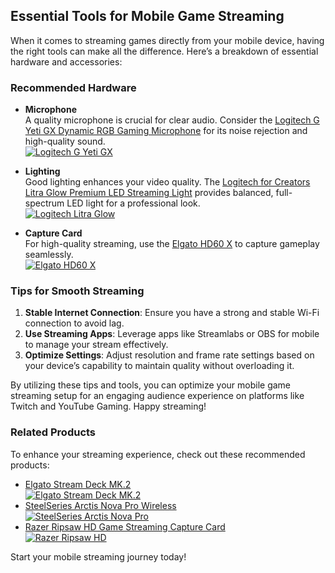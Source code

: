 ## Essential Tools for Mobile Game Streaming  
When it comes to streaming games directly from your mobile device, having the right tools can make all the difference. Here’s a breakdown of essential hardware and accessories:  

### Recommended Hardware  
- **Microphone**  
  A quality microphone is crucial for clear audio. Consider the [Logitech G Yeti GX Dynamic RGB Gaming Microphone](https://amzn.to/446et4B) for its noise rejection and high-quality sound.  
  [![Logitech G Yeti GX](https://www.gamestreamingsetup.com/logitech-g-yeti-gx.jpg)](https://amzn.to/446et4B)  

- **Lighting**  
  Good lighting enhances your video quality. The [Logitech for Creators Litra Glow Premium LED Streaming Light](https://amzn.to/4l3fnVr) provides balanced, full-spectrum LED light for a professional look.  
  [![Logitech Litra Glow](https://www.gamestreamingsetup.com/logitech-litra-glow.jpg)](https://amzn.to/4l3fnVr)  

- **Capture Card**  
  For high-quality streaming, use the [Elgato HD60 X](https://amzn.to/4dZtxVc) to capture gameplay seamlessly.  
  [![Elgato HD60 X](https://www.gamestreamingsetup.com/elgato-hd60-x.jpg)](https://amzn.to/4dZtxVc)  

### Tips for Smooth Streaming  
1. **Stable Internet Connection**: Ensure you have a strong and stable Wi-Fi connection to avoid lag.  
2. **Use Streaming Apps**: Leverage apps like Streamlabs or OBS for mobile to manage your stream effectively.  
3. **Optimize Settings**: Adjust resolution and frame rate settings based on your device’s capability to maintain quality without overloading it.  

By utilizing these tips and tools, you can optimize your mobile game streaming setup for an engaging audience experience on platforms like Twitch and YouTube Gaming. Happy streaming!  

### Related Products  
To enhance your streaming experience, check out these recommended products:  
- [Elgato Stream Deck MK.2](https://amzn.to/43ECm3m)  
  [![Elgato Stream Deck MK.2](https://www.gamestreamingsetup.com/elgato-stream-deck-mk2.jpg)](https://amzn.to/43ECm3m)  
- [SteelSeries Arctis Nova Pro Wireless](https://amzn.to/3FJODdC)  
  [![SteelSeries Arctis Nova Pro](https://www.gamestreamingsetup.com/steelseries-arctis-nova.jpg)](https://amzn.to/3FJODdC)  
- [Razer Ripsaw HD Game Streaming Capture Card](https://amzn.to/448keyM)  
  [![Razer Ripsaw HD](https://www.gamestreamingsetup.com/razer-ripsaw-hd.jpg)](https://amzn.to/448keyM)  

Start your mobile streaming journey today!  
